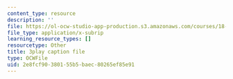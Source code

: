 ```yaml
---
content_type: resource
description: ''
file: https://ol-ocw-studio-app-production.s3.amazonaws.com/courses/18-01sc-single-variable-calculus-fall-2010/2e8fcf90380155b5baec80265ef85e91_aeXp1zC6Hls.vtt
file_type: application/x-subrip
learning_resource_types: []
resourcetype: Other
title: 3play caption file
type: OCWFile
uid: 2e8fcf90-3801-55b5-baec-80265ef85e91
---
```

